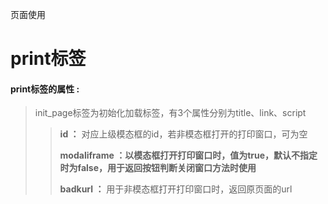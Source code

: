 页面使用

# print**标签**

#### print**标签的属性 :**

> init\_page标签为初始化加载标签，有3个属性分别为title、link、script
>
> > **id ：** 对应上级模态框的id，若非模态框打开的打印窗口，可为空
> >
> > **modaliframe ：以模态框打开打印窗口时，值为true，默认不指定时为false，用于返回按钮判断关闭窗口方法时使用**
> >
> > **badkurl ：** 用于非模态框打开打印窗口时，返回原页面的url



